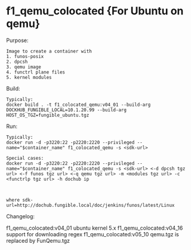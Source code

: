 # f1_qemu_colocated  {For Ubuntu on qemu}

Purpose:
```
Image to create a container with
1. funos-posix
2. dpcsh
3. qemu image
4. functrl plane files
5. kernel modules

```

Build:
```
Typically:
docker build . -t f1_colocated_qemu:v04_01 --build-arg DOCKHUB_FUNGIBLE_LOCAL=10.1.20.99 --build-arg HOST_OS_TGZ=fungible_ubuntu.tgz

```

Run:
```
Typically:
docker run -d -p3220:22 -p2220:2220 --privileged --name="$container_name" f1_colocated_qemu -s <sdk-url>

Special cases:
docker run -d -p3220:22 -p2220:2220 --privileged --name="$container_name" f1_colocated_qemu -s <sdk-url> <-d dpcsh tgz url> <-f funos tgz url> <-q qemu tgz url> -m <modules tgz url> -c <functrlp tgz url> -h dochub ip



where sdk-url=http://dochub.fungible.local/doc/jenkins/funos/latest/Linux
```
Changelog:

f1_qemu_colocated:v04_01 ubuntu kernel 5.x
f1_qemu_colocated:v04_16 support for downloading regex
f1_qemu_colocated:v05_10 qemu.tgz is replaced by FunQemu.tgz
